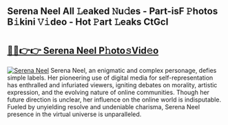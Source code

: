 ## Serena Neel All 𝙻eaked 𝙽u𝚍es - Part-isF 𝙿hotos B𝚒kini 𝚅𝚒deo - Hot 𝙿art 𝙻eaks CtGcI

# <h2><a href="http://ld3ozrv.urlbe.top/?page=Serena+Neel">🔗🔗👉👉 Serena Neel P𝚑oto𝚜Vid𝚎o</a></h2>

[![Serena Neel](https://i.imgur.com/eBuTRDB.gif)](http://ld3ozrv.urlbe.top/?page=Serena+Neel)
Serena Neel, an enigmatic and complex personage, defies simple labels. Her pioneering use of digital media for self-representation has enthralled and infuriated viewers, igniting debates on morality, artistic expression, and the evolving nature of online communities. Though her future direction is unclear, her influence on the online world is indisputable. Fueled by unyielding resolve and undeniable charisma, Serena Neel presence in the virtual universe is unparalleled.
